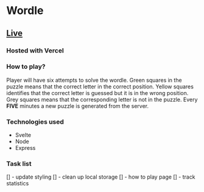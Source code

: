 # Wordle

## [Live](https://wordle-clone-delta.vercel.app/)

### Hosted with Vercel

### How to play?

Player will have six attempts to solve the wordle.
Green squares in the puzzle means that the correct letter in the correct position.
Yellow squares identifies that the correct letter is guessed but it is in the wrong position.
Grey squares means that the corresponding letter is not in the puzzle.
Every **FIVE** minutes a new puzzle is generated from the server.

### Technologies used

- Svelte
- Node
- Express

### Task list

[] - update styling
[] - clean up local storage
[] - how to play page
[] - track statistics
